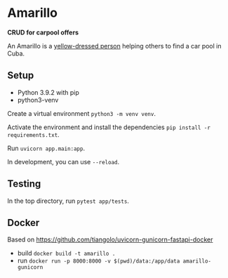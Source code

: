 # Amarillo

**CRUD for carpool offers**

An Amarillo is a [yellow-dressed person](https://www.cubatravelnetwork.com/de/autoverleih-in-kuba/autofahren-auf-kuba) helping others to find a car pool in Cuba. 

## Setup

- Python 3.9.2 with pip
- python3-venv

Create a virtual environment `python3 -m venv venv`.

Activate the environment and install the dependencies `pip install -r requirements.txt`.

Run `uvicorn app.main:app`. 

In development, you can use `--reload`. 

## Testing

In the top directory, run `pytest app/tests`.

## Docker

Based on https://github.com/tiangolo/uvicorn-gunicorn-fastapi-docker

- build `docker build -t amarillo .`
- run `docker run -p 8000:8000 -v $(pwd)/data:/app/data amarillo-gunicorn`
